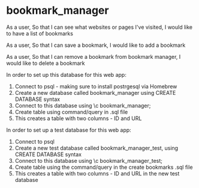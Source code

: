# bookmark_manager

As a user,
So that I can see what websites or pages I've visited,
I would like to have a list of bookmarks

As a user,
So that I can save a bookmark,
I would like to add a bookmark

As a user,
So that I can remove a bookmark from bookmark manager,
I would like to delete a bookmark

In order to set up this database for this web app:
1. Connect to psql - making sure to install postrgesql via Homebrew
2. Create a new database called bookmark_manager using CREATE DATABASE syntax
3. Connect to this database using \c bookmark_manager;
4. Create table using command/query in .sql file
5. This creates a table with two columns - ID and URL

In order to set up a test database for this web app:
1. Connect to psql
2. Create a new test database called bookmark_manager_test, using CREATE DATABASE syntax
3. Connect to this database using \c bookmark_manager_test;
4. Create table using the command/query in the create bookmarks .sql file
5. This creates a table with two columns - ID and URL in the new test database
